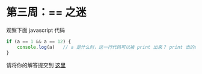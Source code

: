 # 第三周：== 之迷

观察下面 javascript 代码

```javascript
if (a == 1 && a == 12) {
    console.log(a)   // a 是什么时，这一行代码可以被 print 出来？ print 出的结果又是什么？ 并解释下为什么？
}
```

请将你的解答提交到 [这里](https://docs.qq.com/form/fill/DYXZWbmttWFNlWkFL?_w_tencentdocx_form=1)